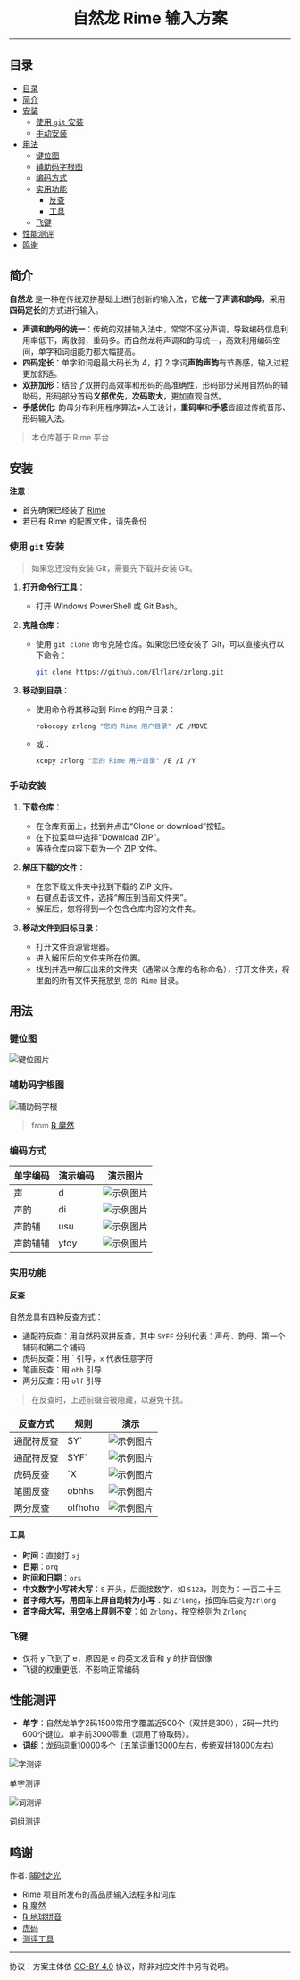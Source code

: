 <h1 style="text-align: center;"> 自然龙 Rime 输入方案 </h1>

---

## 目录

- [目录](#目录)
- [简介](#简介)
- [安装](#安装)
  - [使用 `git` 安装](#使用-git-安装)
  - [手动安装](#手动安装)
- [用法](#用法)
  - [键位图](#键位图)
  - [辅助码字根图](#辅助码字根图)
  - [编码方式](#编码方式)
  - [实用功能](#实用功能)
    - [反查](#反查)
    - [工具](#工具)
  - [飞键](#飞键)
- [性能测评](#性能测评)
- [鸣谢](#鸣谢)
## 简介
**自然龙** 是一种在传统双拼基础上进行创新的输入法，它**统一了声调和韵母**，采用**四码定长**的方式进行输入。

- **声调和韵母的统一**：传统的双拼输入法中，常常不区分声调，导致编码信息利用率低下，离散弱，重码多。而自然龙将声调和韵母统一，高效利用编码空间，单字和词组能力都大幅提高。
- **四码定长**：单字和词组最大码长为 4，打 2 字词**声韵声韵**有节奏感，输入过程更加舒适。
- **双拼加形**：结合了双拼的高效率和形码的高准确性，形码部分采用自然码的辅助码，形码部分首码**义部优先**，**次码取大**，更加直观自然。
- **手感优化**: 韵母分布利用程序算法+人工设计，**重码率**和**手感**皆超过传统音形、形码输入法。

> 本仓库基于 Rime 平台
## 安装

**注意**：

- 首先确保已经装了 [Rime](https://rime.im/)
- 若已有 Rime 的配置文件，请先备份

### 使用 `git` 安装
> 如果您还没有安装 Git，需要先下载并安装 Git。

1. **打开命令行工具**：

   - 打开 Windows PowerShell 或 Git Bash。


2. **克隆仓库**：
   - 使用 `git clone` 命令克隆仓库。如果您已经安装了 Git，可以直接执行以下命令：
     ```bash
     git clone https://github.com/Elflare/zrlong.git
     ```
3. **移动到目录**：

    - 使用命令将其移动到 Rime 的用户目录：
        ```bash
        robocopy zrlong "您的 Rime 用户目录" /E /MOVE
        ```
    - 或：
        ```bash
        xcopy zrlong "您的 Rime 用户目录" /E /I /Y
        ```


### 手动安装

1. **下载仓库**：
    - 在仓库页面上，找到并点击“Clone or download”按钮。
    - 在下拉菜单中选择“Download ZIP”。
    - 等待仓库内容下载为一个 ZIP 文件。

2. **解压下载的文件**：
    - 在您下载文件夹中找到下载的 ZIP 文件。
    - 右键点击该文件，选择“解压到当前文件夹”。
    - 解压后，您将得到一个包含仓库内容的文件夹。

3. **移动文件到目标目录**：
    - 打开文件资源管理器。
    - 进入解压后的文件夹所在位置。
    - 找到并选中解压出来的文件夹（通常以仓库的名称命名），打开文件夹，将里面的所有文件夹拖放到 `您的 Rime` 目录。

## 用法
### 键位图
![键位图片](https://github.com/Elflare/images-repo/blob/main/zrlong/sample/jianwei.jpg)

### 辅助码字根图
![辅助码字根](https://github.com/Elflare/images-repo/blob/main/zrlong/sample/zigen.jpg)

> from [℞ 魔然](https://github.com/ksqsf/rime-moran/wiki/%E6%95%99%E7%A8%8B#其二曰自然碼輔助碼)

### 编码方式
| 单字编码 | 演示编码 | 演示图片                                                                             |
| -------- | -------- | ------------------------------------------------------------------------------------ |
| 声       | d        | ![示例图片](https://github.com/Elflare/images-repo/blob/main/zrlong/sample/d.jpg)    |
| 声韵     | di       | ![示例图片](https://github.com/Elflare/images-repo/blob/main/zrlong/sample/di.jpg)   |
| 声韵辅   | usu      | ![示例图片](https://github.com/Elflare/images-repo/blob/main/zrlong/sample/usu.jpg)  |
| 声韵辅辅 | ytdy     | ![示例图片](https://github.com/Elflare/images-repo/blob/main/zrlong/sample/ytdy.jpg) |
### 实用功能
#### 反查
自然龙具有四种反查方式：

- 通配符反查：用自然码双拼反查，其中 `SYFF` 分别代表：声母、韵母、第一个辅码和第二个辅码
- 虎码反查：用 \` 引导，`x` 代表任意字符
- 笔画反查：用 `obh` 引导
- 两分反查：用 `olf` 引导
> 在反查时，上述前缀会被隐藏，以避免干扰。
>
| 反查方式   | 规则    | 演示                                                                                    |
| ---------- | ------- | --------------------------------------------------------------------------------------- |
| 通配符反查 | SY`     | ![示例图片](https://github.com/Elflare/images-repo/blob/main/zrlong/sample/kj%60.jpg)   |
| 通配符反查 | SYF`    | ![示例图片](https://github.com/Elflare/images-repo/blob/main/zrlong/sample/iik%60.jpg)  |
| 虎码反查   | `X      | ![示例图片](https://github.com/Elflare/images-repo/blob/main/zrlong/sample/%60j.jpg)    |
| 笔画反查   | obhhs   | ![示例图片](https://github.com/Elflare/images-repo/blob/main/zrlong/sample/obhhs.jpg)   |
| 两分反查   | olfhoho | ![示例图片](https://github.com/Elflare/images-repo/blob/main/zrlong/sample/olfhoho.jpg) |
#### 工具

- **时间**：直接打 `sj`
- **日期**：`orq`
- **时间和日期**：`ors`
- **中文数字小写转大写**：`S` 开头，后面接数字，如 `S123`，则变为：一百二十三
- **首字母大写，用回车上屏自动转为小写**：如 `Zrlong`，按回车后变为`zrlong`
- **首字母大写，用空格上屏则不变**：如 `Zrlong`，按空格则为 `Zrlong`
### 飞键
- 仅将 y 飞到了 e，原因是 e 的英文发音和 y 的拼音很像
- 飞键的权重更低，不影响正常编码
## 性能测评
- **单字**：自然龙单字2码1500常用字覆盖近500个（双拼是300），2码一共约600个键位。单字前3000零重（颂用了特取码）。
- **词组**：龙码词重10000多个（五笔词重13000左右，传统双拼18000左右）

![字测评](https://github.com/Elflare/images-repo/blob/main/zrlong/bench/zi.jpg)

单字测评

![词测评](https://github.com/Elflare/images-repo/blob/main/zrlong/bench/ci.jpg)

词组测评

## 鸣谢
作者: [晡时之光](https://hanxinma.gitee.io/longma/zrl)

- Rime 项目所发布的高品质输入法程序和词库
- [℞ 魔然](https://github.com/ksqsf/rime-moran)
- [℞ 地球拼音](https://github.com/rime/rime-terra-pinyin)
- [虎码](https://tiger-code.com/)
- [测评工具](https://yb6b.github.io/#/)
---
协议：方案主体依 [CC-BY 4.0](http://creativecommons.org/licenses/by/4.0/) 协议，除非对应文件中另有说明。
